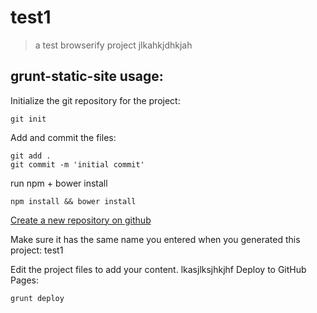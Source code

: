 # test1
> a test browserify project
jlkahkjdhkjah
## grunt-static-site usage:
Initialize the git repository for the project:
```
git init
```

Add and commit the files:
```
git add .
git commit -m 'initial commit'
```

run npm + bower install
```
npm install && bower install
```

[Create a new repository on github](http://github.com/new)

Make sure it has the same name you entered when you generated this project: test1

Edit the project files to add your content.
lkasjlksjhkjhf
Deploy to GitHub Pages:
```
grunt deploy
```
